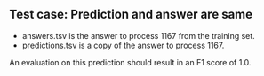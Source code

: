## Test case: Prediction and answer are same

* answers.tsv is the answer to process 1167 from the training set.
* predictions.tsv is a copy of the answer to process 1167.

An evaluation on this prediction should result in an F1 score of 1.0.

